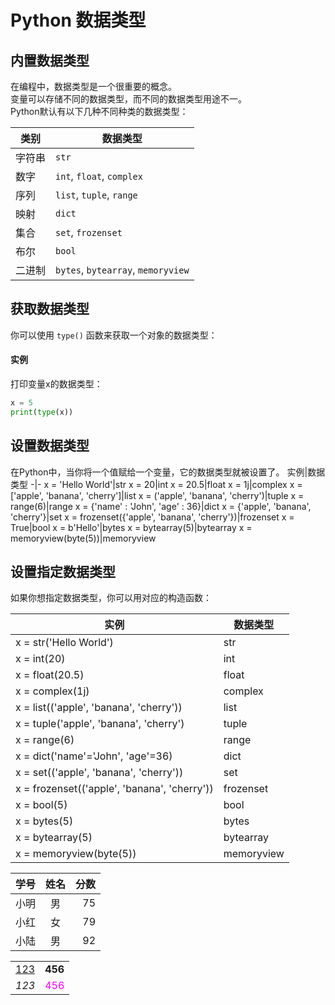 # Python 数据类型
## 内置数据类型
在编程中，数据类型是一个很重要的概念。  
变量可以存储不同的数据类型，而不同的数据类型用途不一。  
Python默认有以下几种不同种类的数据类型：  

类别|数据类型
-|-
字符串|`str`
数字|`int`, `float`, `complex`
序列|`list`, `tuple`, `range`
映射|`dict`
集合|`set`, `frozenset`
布尔|`bool`
二进制|`bytes`, `bytearray`, `memoryview`


## 获取数据类型
你可以使用 `type()` 函数来获取一个对象的数据类型：
#### 实例
打印变量x的数据类型：
```python
x = 5
print(type(x))
```

## 设置数据类型
在Python中，当你将一个值赋给一个变量，它的数据类型就被设置了。
实例|数据类型
-|-
x = 'Hello World'|str
x = 20|int
x = 20.5|float
x = 1j|complex
x = ['apple', 'banana', 'cherry']|list
x = ('apple', 'banana', 'cherry')|tuple
x = range(6)|range
x = {'name' : 'John', 'age' : 36}|dict
x = {'apple', 'banana', 'cherry'}|set
x = frozenset({'apple', 'banana', 'cherry'})|frozenset
x = True|bool
x = b'Hello'|bytes
x = bytearray(5)|bytearray
x = memoryview(byte(5))|memoryview

## 设置指定数据类型
如果你想指定数据类型，你可以用对应的构造函数：

实例|数据类型
-|-
x = str('Hello World')|str
x = int(20)|int
x = float(20.5)|float
x = complex(1j)|complex
x = list(('apple', 'banana', 'cherry'))|list
x = tuple('apple', 'banana', 'cherry')|tuple
x = range(6)|range
x = dict('name'='John', 'age'=36)|dict
x = set(('apple', 'banana', 'cherry'))|set
x = frozenset(('apple', 'banana', 'cherry'))|frozenset
x = bool(5)|bool
x = bytes(5)|bytes
x = bytearray(5)|bytearray
x = memoryview(byte(5))|memoryview








学号|姓名|分数
-|:-:|-:
小明|男|75
小红|女|79
小陆|男|92


















<table>
    <tr>
        <td><a href="http://www.jd.com">123</a></td>
        <td><b>456</b></td>
    </tr>
    <tr>
        <td><i>123</i></td>
        <td><font color="#ff00ff">456</font></td>
    </tr>
</table>
